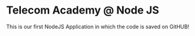 # Telecom Academy @ Node JS

This is our first NodeJS Application in which the code is saved on GitHUB!